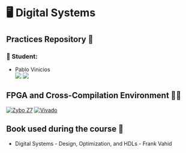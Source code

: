 # 🖥️ Digital Systems 
## Practices Repository 📝
### 👥 Student:

- Pablo Vinicios <br>
<a href="http://t.me/PabloVini2811" target="_blank"><img src="https://img.shields.io/badge/-TELEGRAM-blue??style=flat&logo=telegram" target="_blank"></a>
<a href="https://github.com/PabloVini28" target="_blank"><img src="https://img.shields.io/badge/GitHub-100000?style=badge&logo=github&logoColor=white color=black"></a>

## FPGA and Cross-Compilation Environment 🧑‍💻
[![Zybo Z7](https://img.shields.io/badge/Zybo_Z7-004953?style=for-the-badge&logo=xilinx&logoColor=white)](https://digilent.com/reference/programmable-logic/zybo-z7/start) [![Vivado](https://img.shields.io/badge/Vivado-0074C1?style=for-the-badge&logo=xilinx&logoColor=white)](https://www.xilinx.com/support/download.html)


## Book used during the course 📘

- Digital Systems - Design, Optimization, and HDLs - Frank Vahid


